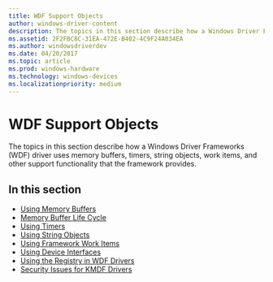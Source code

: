 ```yaml
---
title: WDF Support Objects
author: windows-driver-content
description: The topics in this section describe how a Windows Driver Frameworks (WDF) driver uses memory buffers, timers, string objects, work items, and other support functionality that the framework provides.
ms.assetid: 2F2FBC8C-31EA-472E-B402-4C9F24A034EA
ms.author: windowsdriverdev
ms.date: 04/20/2017
ms.topic: article
ms.prod: windows-hardware
ms.technology: windows-devices
ms.localizationpriority: medium
---
```


# WDF Support Objects


The topics in this section describe how a Windows Driver Frameworks (WDF) driver uses memory buffers, timers, string objects, work items, and other support functionality that the framework provides.

## In this section


-   [Using Memory Buffers](using-memory-buffers.md)
-   [Memory Buffer Life Cycle](memory-buffer-life-cycle.md)
-   [Using Timers](using-timers.md)
-   [Using String Objects](using-string-objects.md)
-   [Using Framework Work Items](using-framework-work-items.md)
-   [Using Device Interfaces](using-device-interfaces.md)
-   [Using the Registry in WDF Drivers](using-the-registry-in-wdf-drivers.md)
-   [Security Issues for KMDF Drivers](security-issues-for-kmdf-drivers.md)

 

 





